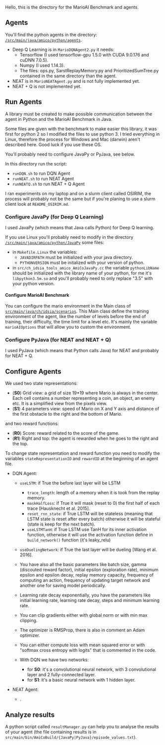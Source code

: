 Hello, this is the directory for the MarioAI Benchmark and agents.

## Agents

You'll find the python agents in the directory: [`/src/main/java/amico/python/agents`](https://github.com/MatPont/MarioBros-MachineLearning/tree/master/mario-ai-master/src/main/java/amico/python/agents).

* Deep Q Learning is in `MarioDQNAgent2.py` it needs:
  * Tensorflow (I used tensorflow-gpu 1.5.0 with CUDA 9.0.176 and cuDNN 7.0.5).
  * Numpy (I used 1.14.3).
  * The files: ops.py, SarstReplayMemory.py and PrioritizedSumTree.py contained in the same directory than the agent.
* NEAT is in `MarioNEATAgent.py` and is not fully implemented yet.
* NEAT + Q is not implemented yet.

## Run Agents

A library must be created to make possible communication between the agent in Python and the MarioAI Benchmark in Java. 

Some files are given with the benchmark to make easier this library, it was first for python 2 so I modified the files to use python 3. I tried everything in Linux, therefore the process for Windows and Mac (darwin) aren't described here. Good luck if you use these OS. 

You'll probably need to configure JavaPy or PyJava, see below.

In this directory run the script: 
* `runDQN.sh` to run DQN Agent
* `runNEAT.sh` to run NEAT Agent
* `runNEATQ.sh` to run NEAT + Q Agent

I ran experiments on my laptop and on a slurm client called OSIRIM, the process will probably not be the same but if you're planing to use a slurm client look at `README_OSIRIM.md`.

### Configure JavaPy (for Deep Q Learning)

I used JavaPy (which means that Java calls Python) for Deep Q learning.

If you use Linux you'll probably need to modify in the directory [`/src/main/java/amico/python/JavaPy`](https://github.com/MatPont/MarioBros-MachineLearning/tree/master/mario-ai-master/src/main/java/amico/python/JavaPy) some files:
* in `Makefile.Linux` the variables:
  * `JAVADIRPATH` must be initialized with your java directory.
  * `PYTHONVERSION` must be initalized with your version of python.
* in `src/ch_idsia_tools_amico_AmiCoJavaPy.cc` the variable `pythonLibName` should be initialized with the library name of your python, for me it's `libpython3.5m.so` and you'll probably need to only replace "3.5" with your python version.

#### Configure MarioAI Benchmark

You can configure the mario environment in the Main class of [`src/main/java/ch/idsia/scenarios`](https://github.com/MatPont/MarioBros-MachineLearning/tree/master/mario-ai-master/src/main/java/ch/idsia/scenarios). This Main class define the training environment of the agent, like the number of levels before the end of training, their difficulty, the time limit for a level etc. It's mainly the variable `marioAIOptions` that will allow you to custom the environment.

### Configure PyJava (for NEAT and NEAT + Q)

I used PyJava (which means that Python calls Java) for NEAT and probably for NEAT + Q.

## Configure Agents

We used two state representations:
* (**S0**) Grid view: a grid of size 19*19 where Mario is always in the center. Each cell contains a number representing a coin, an object, an enemy etc. It is a simplified view from the pixels view.
* (**S1**) 4 parameters view: speed of Mario on X and Y axis and distance of the first obstacle to the right and the bottom of Mario.

and two reward functions:
* (**R0**) Score: reward related to the score of the game.
* (**R1**) Right and top: the agent is rewarded when he goes to the right and the top.

To change state representation and reward function you need to modify the variables `stateRepresentationID` and `rewardID` at the beginning of an agent file.

* DQN Agent:
  * `useLSTM`: if True the before last layer will be LSTM
    * `trace_length`: length of a memory when it is took from the replay memory.
    * `maskHalfLoss`: if True it will mask (reset to 0) the first half of each trace [Hausknecht et al. 2015].
    * `reset_rnn_state`: if True LSTM will be stateless (meaning that LSTM state is reset after every batch) otherwise it will be stateful (state is keep for the next batch).
    * `useLSTMTanH`: if True LSTM use TanH for its inner activation function, otherwise it will use the activation function define in `build_network()` function (it's leaky_relu)
  * `useDuelingNetwork`: if True the last layer will be dueling [Wang et al. 2016].
  * You have also all the basic parameters like batch size, gamma (discouted reward factor), initial epsilon (exploration rate), minimum epsilon and epsilon decay, replay memory capacity, frequency of computing an action, frequency of updating target network and another one for saving model periodically.
  * Learning rate decay exponentially, you have the parameters like initial learning rate, learning rate decay, steps and minimum learning rate.
  * You can clip gradients either with global norm or with min max clipping.
  * The optimizer is RMSProp, there is also in comment an Adam optimizer.
  * You can either compute loss with mean squared error or with "softmax cross entropy with logits" that is commented in the code.
  
  * With DQN we have two networks:
    * for **S0**: it's a convolutional neural network, with 3 convolutional layer and 2 fully-connected layer.
    * for **S1**: it's a basic neural network with 1 hidden layer.

* NEAT Agent:
  * .
  
## Analyze results

A python script called `resultManager.py` can help you to analyse the results of your agent (the file containing results is in `src/main/bin/AmiCoBuild/{JavaPy|PyJava}/episode_values.txt`).
